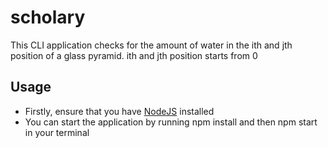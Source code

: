 # scholary
This CLI application checks for the amount of water in the ith and jth position of a glass pyramid. ith and jth position starts from 0
## Usage
- Firstly, ensure that you have [NodeJS](https://nodejs.org/en/download/) installed
- You can start the application by running npm install and then npm start in your terminal